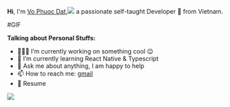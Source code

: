 **Hi**, I'm [Vo Phuoc Dat](https://www.facebook.com/Diaytii/),<img src="https://imgur.com/a/S3lyV1Q">  a passionate self-taught Developer 🚀 from Vietnam.

#GIF

**Talking about Personal Stuffs:**

- 👨🏽‍💻 I’m currently working on something cool 😉
- 🌱 I’m currently learning React Native & Typescript
- 💬 Ask me about anything, I am happy to help
- 📫 How to reach me: [gmail](phuocdat.228@gmail.com)
- 📝 Resume

![](https://raw.githubusercontent.com/abhisheknaiidu/abhisheknaiidu/master/code.gif)
